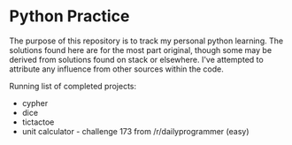 Python Practice
==============

The purpose of this repository is to track my personal python learning. The solutions found here are for the most part original,
though some may be derived from solutions found on stack or elsewhere. I've attempted to attribute any influence from other
sources within the code.

Running list of completed projects:
* cypher
* dice
* tictactoe
* unit calculator - challenge 173 from /r/dailyprogrammer (easy)
